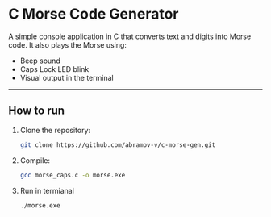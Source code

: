# C Morse Code Generator

A simple console application in C that converts text and digits into Morse code. It also plays the Morse using:
- Beep sound
- Caps Lock LED blink
- Visual output in the terminal

---

## How to run

1. Clone the repository:
   ```bash
   git clone https://github.com/abramov-v/c-morse-gen.git

2. Compile:
    ```bash
    gcc morse_caps.c -o morse.exe

3. Run in termianal
    ```bash
    ./morse.exe

